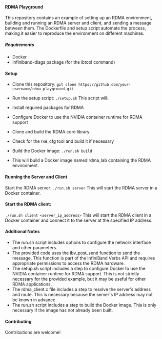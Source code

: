 #### RDMA Playground

This repository contains an example of setting up an RDMA environment, building and running an RDMA server and client, and sending a message between them. The Dockerfile and setup script automate the process, making it easier to reproduce the environment on different machines.

##### Requirements

- Docker
- Infiniband-diags package (for the ibtool command)

#### Setup

- Clone this repository:
```git clone https://github.com/your-username/rdma_playground.git```
- Run the setup script:
```./setup.sh```
This script will:

- Install required packages for RDMA
- Configure Docker to use the NVIDIA container runtime for RDMA support
- Clone and build the RDMA core library
- Check for the rxe_cfg tool and build it if necessary
- Build the Docker image:
```./run.sh build```
- This will build a Docker image named rdma_lab containing the RDMA environment.

####  Running the Server and Client
Start the RDMA server:
```./run.sh server```
This will start the RDMA server in a Docker container.

####  Start the RDMA client:

```./run.sh client <server_ip_address>```
This will start the RDMA client in a Docker container and connect it to the server at the specified IP address.

####  Additional Notes

- The run.sh script includes options to configure the network interface and other parameters.
- The provided code uses the ibv_post_send function to send the message. This function is part of the InfiniBand Verbs API and requires appropriate permissions to access the RDMA hardware.
- The setup.sh script includes a step to configure Docker to use the NVIDIA container runtime for RDMA support. This is not strictly necessary for the provided example, but it may be useful for other RDMA applications.
- The rdma_client.c file includes a step to resolve the server's address and route. This is necessary because the server's IP address may not be known in advance.
- The run.sh script includes a step to build the Docker image. This is only necessary if the image has not already been built.

####  Contributing
Contributions are welcome! 

